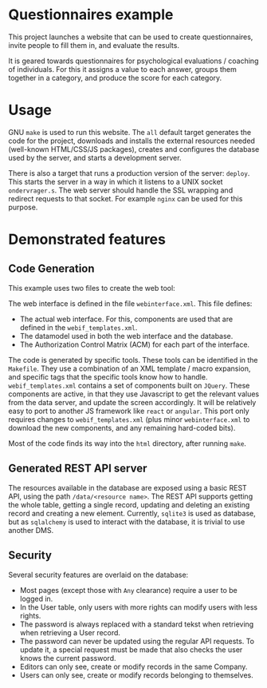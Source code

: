 # Questionnaires example
This project launches a website that can be used to create questionnaires, invite people to fill them in, and
evaluate the results.

It is geared towards questionnaires for psychological evaluations / coaching of individuals. 
For this it assigns a value to each answer, groups them together in a category, and produce the score for each
category.

# Usage

GNU `make` is used to run this website. The `all` default target generates the code for the project, downloads and
installs the external resources needed (well-known HTML/CSS/JS packages), creates and configures the database
used by the server, and starts a development server.

There is also a target that runs a production version of the
server: `deploy`.
This starts the server in a way in which it listens to a UNIX socket `ondervrager.s`.
The web server should handle the SSL wrapping and redirect requests to that socket.
For example `nginx` can be used for this purpose.

# Demonstrated features

## Code Generation
This example uses two files to create the web tool:

The web interface is defined in the file `webinterface.xml`. This file defines:

* The actual web interface. For this, components are used that are defined in the `webif_templates.xml`.
* The datamodel used in both the web interface and the database.
* The Authorization Control Matrix (ACM) for each part of the interface.

The code is generated by specific tools. These tools can be identified in the `Makefile`.
They use a combination of an XML template / macro expansion, and specific tags that the specific tools know
how to handle. `webif_templates.xml` contains a set of components built on `JQuery`. These components are active,
in that they use Javascript to get the relevant values from the data server, and update the screen accordingly.
It will be relatively easy to port to another JS framework like `react` or `angular`. This port only requires changes
to `webif_templates.xml` (plus minor `webinterface.xml` to download the new components, and any remaining
hard-coded bits).

Most of the code finds its way into the `html` directory, after running `make`.

## Generated REST API server
The resources available in the database are exposed using a basic REST API, using the path `/data/<resource name>`.
The REST API supports getting the whole table, getting a single record, updating and deleting an existing record
and creating a new element. Currently, `sqlite3` is used as database, but as `sqlalchemy` is used to interact with
the database, it is trivial to use another DMS.


## Security
Several security features are overlaid on the database:
* Most pages (except those with `Any` clearance) require a user to be logged in.
* In the User table, only users with more rights can modify users with less rights.
* The password is always replaced with a standard tekst when retrieving when retrieving a User record.
* The password can never be updated using the regular API requests. To update it, a special request must be made that also checks the user knows the current password.
* Editors can only see, create or modify records in the same Company.
* Users can only see, create or modify records belonging to themselves.
